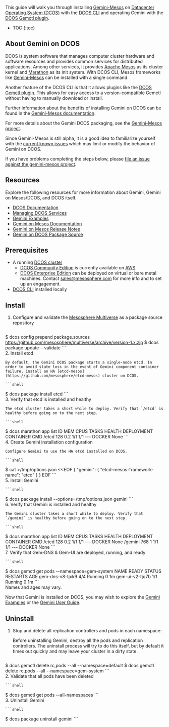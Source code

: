 ---
---

This guide will walk you through installing [Gemini-Mesos](https://github.com/mesosphere/gemini-mesos) on [Datacenter Operating System (DCOS)](https://mesosphere.com/product/) with the [DCOS CLI](https://github.com/mesosphere/dcos-cli) and operating Gemini with the [DCOS Gemctl plugin](https://github.com/mesosphere/dcos-gemctl).

* TOC
{:toc}


## About Gemini on DCOS

DCOS is system software that manages computer cluster hardware and software resources and provides common services for distributed applications. Among other services, it provides [Apache Mesos](http://mesos.apache.org/) as its cluster kernel and [Marathon](https://mesosphere.github.io/marathon/) as its init system. With DCOS CLI, Mesos frameworks like [Gemini-Mesos](https://github.com/mesosphere/gemini-mesos) can be installed with a single command.

Another feature of the DCOS CLI is that it allows plugins like the [DCOS Gemctl plugin](https://github.com/mesosphere/dcos-gemctl). This allows for easy access to a version-compatible Gemctl without having to manually download or install.

Further information about the benefits of installing Gemini on DCOS can be found in the [Gemini-Mesos documentation](https://releases.gem.io/{{page.githubbranch}}/contrib/mesos/README.md).

For more details about the Gemini DCOS packaging, see the [Gemini-Mesos project](https://github.com/mesosphere/gemini-mesos).

Since Gemini-Mesos is still alpha, it is a good idea to familiarize yourself with the [current known issues](https://releases.gem.io/{{page.githubbranch}}/contrib/mesos/docs/issues.md) which may limit or modify the behavior of Gemini on DCOS.

If you have problems completing the steps below, please [file an issue against the gemini-mesos project](https://github.com/mesosphere/gemini-mesos/issues).


## Resources

Explore the following resources for more information about Gemini, Gemini on Mesos/DCOS, and DCOS itself.

- [DCOS Documentation](https://docs.mesosphere.com/)
- [Managing DCOS Services](https://docs.mesosphere.com/services/gemini/)
- [Gemini Examples](https://github.com/gemini-project/gemini/tree/{{page.githubbranch}}/examples/)
- [Gemini on Mesos Documentation](https://releases.gem.io/{{page.githubbranch}}/contrib/mesos/README.md)
- [Gemini on Mesos Release Notes](https://github.com/mesosphere/gemini-mesos/releases)
- [Gemini on DCOS Package Source](https://github.com/mesosphere/gemini-mesos)


## Prerequisites

- A running [DCOS cluster](https://mesosphere.com/product/)
  - [DCOS Community Edition](https://docs.mesosphere.com/install/) is currently available on [AWS](https://mesosphere.com/amazon/).
  - [DCOS Enterprise Edition](https://mesosphere.com/product/) can be deployed on virtual or bare metal machines. Contact sales@mesosphere.com for more info and to set up an engagement.
- [DCOS CLI](https://docs.mesosphere.com/install/cli/) installed locally


## Install

1. Configure and validate the [Mesosphere Multiverse](https://github.com/mesosphere/multiverse) as a package source repository

    ```shell
$ dcos config prepend package.sources https://github.com/mesosphere/multiverse/archive/version-1.x.zip
    $ dcos package update --validate
    ```    
2. Install etcd

    By default, the Gemini DCOS package starts a single-node etcd. In order to avoid state loss in the event of Gemini component container failure, install an HA [etcd-mesos](https://github.com/mesosphere/etcd-mesos) cluster on DCOS.

    ```shell
$ dcos package install etcd
    ```    
3. Verify that etcd is installed and healthy

    The etcd cluster takes a short while to deploy. Verify that `/etcd` is healthy before going on to the next step.

    ```shell
$ dcos marathon app list
    ID           MEM  CPUS  TASKS  HEALTH  DEPLOYMENT  CONTAINER  CMD
    /etcd        128  0.2    1/1    1/1       ---        DOCKER   None
    ```    
4. Create Gemini installation configuration

    Configure Gemini to use the HA etcd installed on DCOS.

    ```shell
$ cat >/tmp/options.json <<EOF
    {
      "gemini": {
        "etcd-mesos-framework-name": "etcd"
      }
    }
    EOF
    ```    
5. Install Gemini

    ```shell
$ dcos package install --options=/tmp/options.json gemini
    ```    
6. Verify that Gemini is installed and healthy

    The Gemini cluster takes a short while to deploy. Verify that `/gemini` is healthy before going on to the next step.

    ```shell
$ dcos marathon app list
    ID           MEM  CPUS  TASKS  HEALTH  DEPLOYMENT  CONTAINER  CMD
    /etcd        128  0.2    1/1    1/1       ---        DOCKER   None
    /gemini  768   1     1/1    1/1       ---        DOCKER   None
    ```    
7. Verify that Gem-DNS & Gem-UI are deployed, running, and ready

    ```shell
$ dcos gemctl get pods --namespace=gem-system
    NAME                READY     STATUS    RESTARTS   AGE
    gem-dns-v8-tjxk9   4/4       Running   0          1m
    gem-ui-v2-tjq7b    1/1       Running   0          1m
    ```    
Names and ages may vary.


Now that Gemini is installed on DCOS, you may wish to explore the [Gemini Examples](https://github.com/gemini-project/gemini/tree/{{page.githubbranch}}/examples/README.md) or the [Gemini User Guide](/docs/user-guide/).


## Uninstall

1. Stop and delete all replication controllers and pods in each namespace:

    Before uninstalling Gemini, destroy all the pods and replication controllers. The uninstall process will try to do this itself, but by default it times out quickly and may leave your cluster in a dirty state.

    ```shell
$ dcos gemctl delete rc,pods --all --namespace=default
    $ dcos gemctl delete rc,pods --all --namespace=gem-system
    ```    
2. Validate that all pods have been deleted

    ```shell
$ dcos gemctl get pods --all-namespaces
    ```    
3. Uninstall Gemini

    ```shell
$ dcos package uninstall gemini
    ```
